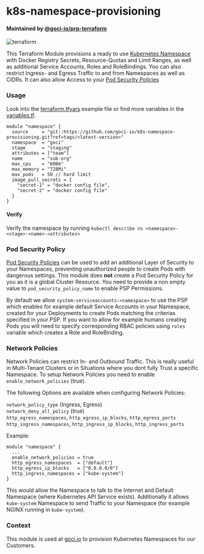 # k8s-namespace-provisioning

#### Maintained by [@goci-io/prp-terraform](https://github.com/orgs/goci-io/teams/prp-terraform)

![terraform](https://github.com/goci-io/k8s-namespace-provisioning/workflows/terraform/badge.svg?branch=master)

This Terraform Module provisions a ready to use [Kubernetes Namespace](https://kubernetes.io/docs/concepts/overview/working-with-objects/namespaces/) with Docker Registry Secrets, Resource-Quotas and Limit Ranges, as well as additional Service Accounts, Roles and RoleBindings. You can also restrict Ingress- and Egress Traffic to and from Namespaces as well as CIDRs. It can also allow Access to your [Pod Security Policies](#pod-security-policy)

### Usage

Look into the [terraform.tfvars](terraform.tfvars.example) example file or find more variables in the [variables.tf](variables.tf).

```hcl
module "namespace" {
  source     = "git::https://github.com/goci-io/k8s-namespace-provisioning.git?ref=tags/<latest-version>"
  namespace  = "goci"
  stage      = "staging"
  attributes = ["team"]
  name       = "sub-org"
  max_cpu    = "600m"
  max_memory = "728Mi"
  max_pods   = 50 // hard limit
  image_pull_secrets = {
    "secret-1" = "docker config file",
    "secret-2" = "docker config file"
  }
}
```

#### Verify

Verify the namespace by running `kubectl describe ns <namespace>-<stage>-<name>-<attributes>`

### Pod Security Policy

[Pod Security Policies](https://kubernetes.io/docs/concepts/policy/pod-security-policy/) can be used to add an additional Layer of Security to your Namespaces, preventing unauthorized people to create Pods with dangerous settings. This module does **not** create a Pod Security Policy for you as it is a global Cluster Resource.
You need to provide a non empty value to `pod_security_policy_name` to enable PSP Permissions. 

By default we allow `system:serviceaccounts:<namespace>` to use the PSP which enables for example default Service Accounts in your Namespace, created for your Deployments to create Pods matching the criterias specified in your PSP. If you want to allow for example humans creating Pods you will need to specify corresponding RBAC policies using `roles` variable which creates a Role and RoleBinding.

### Network Policies

Network Policies can restrict In- and Outbound Traffic. This is really useful in Multi-Tenant Clusters or in Situations where you dont fully Trust a specific Namespace. To setup Network Policies you need to enable `enable_network_policies` (true).

The following Options are available when configuring Network Policies:

`network_policy_type` (Ingress, Egress)  
`network_deny_all_policy` (true)  
`http_egress_namespaces`, `http_egress_ip_blocks`, `http_egress_ports`   
`http_ingress_namespaces`, `http_ingress_ip_blocks`, `http_ingress_ports`   

Example:

```hcl
module "namespace" {
  ...
  enable_network_policies = true
  http_egress_namespaces  = ["default"]
  http_egress_ip_blocks   = ["0.0.0.0/0"]
  http_ingress_namespaces = ["kube-system"]
}
```

This would allow the Namespace to talk to the Internet and Default Namespace (where Kubernetes API Service exists).
Additionally it allows `kube-system` Namespace to send Traffic to your Namespace (for example NGINX running in `kube-system`).

### Context

This module is used at [goci.io](https://goci.io) to provision Kubernetes Namespaces for our Customers.
